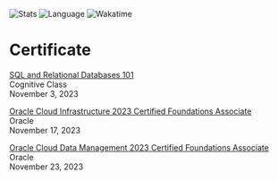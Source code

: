 ![Stats](https://github-readme-stats.vercel.app/api?username=kuroxi&show_icons=true&theme=onedark&card_width=495&rank_icon=percentile&hide_border=true&border_radius=0)
![Language](https://github-readme-stats.vercel.app/api/top-langs/?username=kuroxi&show_icons=true&count_private=true&theme=onedark&layout=compact&hide_border=true&card_width=495&border_radius=0)
![Wakatime](https://github-readme-stats.vercel.app/api/wakatime/?username=kuroxi&repo=github-readme-stats&theme=onedark&layout=compact&hide_border=true&border_radius=0&langs_count=10)

# Certificate
[SQL and Relational Databases 101](https://courses.cognitiveclass.ai/certificates/de1b0699ec6b4e9aa26dbcfe2bae573b)\
Cognitive Class\
November 3, 2023

[Oracle Cloud Infrastructure 2023 Certified Foundations Associate](https://catalog-education.oracle.com/pls/certview/sharebadge?id=61C2468F5A1C486594BCB50022D8072165C70CE57D744E787149D6F4924AE65A)\
Oracle\
November 17, 2023

[Oracle Cloud Data Management 2023 Certified Foundations Associate](https://catalog-education.oracle.com/pls/certview/sharebadge?id=B9D124D8D8B8B64E9D6161828E5012D84514BAF577E972E5C1528247095DC86A)\
Oracle\
November 23, 2023